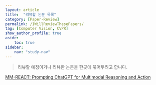 ```yaml
---
layout: article
title:  "리뷰할 논문 목록"
category: [Paper-Review]
permalink: /IWillReviewThesePapers/
tag: [Computer Vision, CVPR]
show_author_profile: true
aside:
    toc: true
sidebar:
    nav: "study-nav"
---
```


> 리뷰할 예정이거나 리뷰한 논문을 한곳에 묶어두려고 합니다.

[MM-REACT: Prompting ChatGPT for Multimodal Reasoning and Action](https://arxiv.org/abs/2303.11381)